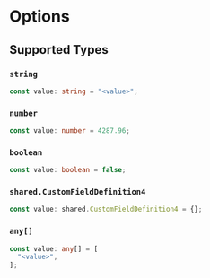 # Options


## Supported Types

### `string`

```typescript
const value: string = "<value>";
```

### `number`

```typescript
const value: number = 4287.96;
```

### `boolean`

```typescript
const value: boolean = false;
```

### `shared.CustomFieldDefinition4`

```typescript
const value: shared.CustomFieldDefinition4 = {};
```

### `any[]`

```typescript
const value: any[] = [
  "<value>",
];
```

